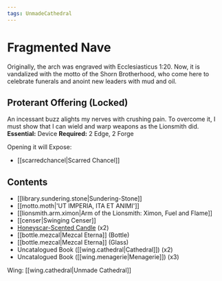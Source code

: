 ```yaml
---
tags: UnmadeCathedral
---
```

# Fragmented Nave
Originally, the arch was engraved with Ecclesiasticus 1:20. Now, it is vandalized with the motto of the Shorn Brotherhood, who come here to celebrate funerals and anoint new leaders with mud and oil.
## Proterant Offering (Locked)
An incessant buzz alights my nerves with crushing pain. To overcome it, I must show that I can wield and warp weapons as the Lionsmith did.
**Essential:** Device
**Required:** 2 Edge, 2 Forge

Opening it will Expose:
- [[scarredchancel|Scarred Chancel]]
## Contents
- [[library.sundering.stone|Sundering-Stone]]
- [[motto.moth|'UT IMPERIA, ITA ET ANIMI']]
- [[lionsmith.arm.ximon|Arm of the Lionsmith: Ximon, Fuel and Flame]]
- [[censer|Swinging Censer]]
- [Honeyscar-Scented Candle](https://uadaf.theevilroot.xyz/rowenarium/element/candle.honeyscar) (x2)
- [[bottle.mezcal|Mezcal Eterna]] (Bottle)
- [[bottle.mezcal|Mezcal Eterna]] (Glass)
- Uncatalogued Book ([[wing.cathedral|Cathedral]]) (x2)
- Uncatalogued Book ([[wing.menagerie|Menagerie]]) (x3)

Wing: [[wing.cathedral|Unmade Cathedral]]